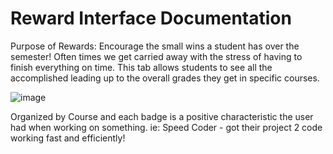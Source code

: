 # Reward Interface Documentation

Purpose of Rewards: Encourage the small wins a student has over the semester! Often times we get carried away with the stress of having to finish everything on time. This tab allows students to see all the accomplished leading up to the overall grades they get in specific courses.

![image](https://user-images.githubusercontent.com/29307422/202061718-966c6261-8ef5-43c2-9c57-13c8864df396.png)

Organized by Course and each badge is a positive characteristic the user had when working on something. ie: Speed Coder - got their project 2 code working fast and efficiently!
